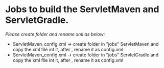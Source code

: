 Jobs to build the ServletMaven and ServletGradle.
=================================================

*Please create folder and rename xml as below:*

- ServletMaven_config.xml -> create folder in "jobs" ServletMaven and copy the xml file int it, after , rename it as config.xml
- ServletMaven_config.xml -> create folder in "jobs" ServletGradle and copy the xml file int it, after , rename it as config.xml
